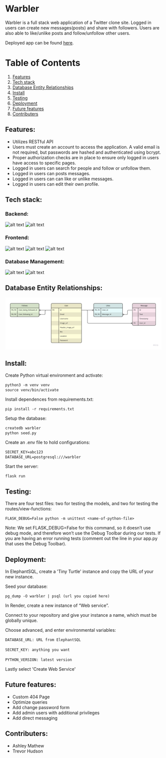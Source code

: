 # Warbler

Warbler is a full stack web application of a Twitter clone site. Logged in users can create new messages(posts) and share with followers.
Users are also able to like/unlike posts and follow/unfollow other users.

Deployed app can be found [here](https://warbler-qav5.onrender.com).

# Table of Contents
1. [Features](#Features)
2. [Tech stack](#Tech-stack)
3. [Database Entity Relationships](#Database-entity-relationships)
4. [Install](#Install)
5. [Testing](#Testing)
6. [Deployment](#Deployment)
7. [Future features](#Future-features)
8. [Contributers](#Contributers)

## Features<a name="Features"></a>:
* Utilizes RESTful API
* Users must create an account to access the application. A valid email is not required, but passwords are hashed and authenticated using bcrypt.
* Proper authorization checks are in place to ensure only logged in users have access to specific pages.
* Logged in users can search for people and follow or unfollow them.
* Logged in users can posts messages.
* Logged in users can can like or unlike messages.
* Logged in users can edit their own profile.

## Tech stack<a name="Tech-stack"></a>:

### Backend:
![alt text](https://img.shields.io/badge/-Flask-000000?logo=flask&logoColor=white&style=for-the-badge)
![alt text](https://img.shields.io/badge/-Python-3776AB?logo=python&logoColor=white&style=for-the-badge)

### Frontend:
![alt text](https://img.shields.io/badge/HTML5-E34F26?style=for-the-badge&logo=html5&logoColor=white)
![alt text](https://img.shields.io/badge/CSS3-1572B6?style=for-the-badge&logo=css3&logoColor=white)
![alt text](https://img.shields.io/badge/-Bootstrap-7952B3?logo=bootstrap&logoColor=white&style=for-the-badge)

### Database Management:
![alt text](https://img.shields.io/badge/-PostgresSQL-4169E1?logo=postgresql&logoColor=white&style=for-the-badge)
![alt text](https://img.shields.io/badge/-SQLAlchemy-F40D12?logo=sqlalchemy&logoColor=white&style=for-the-badge)

## Database Entity Relationships<a name="Database-entity-relationships"></a>:
![alt text](https://github.com/amathew195/flask-warbler/blob/main/images/Warbler%20-%20Entity%20Relationship%20Diagram(2).jpeg?raw=true)

## Install<a name="Install"></a>: 
Create Python virtual environment and activate:  

    python3 -m venv venv
    source venv/bin/activate

Install dependences from requirements.txt: 
  
    pip install -r requirements.txt

Setup the database: 
  
    createdb warbler
    python seed.py

Create an .env file to hold configurations: 
    
    SECRET_KEY=abc123
    DATABASE_URL=postgresql:///warbler

Start the server: 

    flask run 

## Testing<a name="Testing"></a>:
There are four test files: two for testing the models, and two for testing the routes/view-functions:

    FLASK_DEBUG=False python -m unittest <name-of-python-file>

Note: We set FLASK_DEBUG=False for this command, so it doesn’t use debug mode, and therefore won’t use the Debug Toolbar during our tests. If you are having an error running tests (comment out the line in your app.py that uses the Debug Toolbar).


## Deployment<a name="Deployment"></a>:
In ElephantSQL, create a 'Tiny Turtle' instance and copy the URL of your new instance.

Seed your database: 

    pg_dump -O warbler | psql (url you copied here)

In Render, create a new instance of “Web service”. 

Connect to your repository and give your instance a name, which must be globally unique.

Choose advanced, and enter environmental variables:

    DATABASE_URL: URL from ElephantSQL
    
    SECRET_KEY: anything you want
    
    PYTHON_VERSION: latest version
    
Lastly select 'Create Web Service'

## Future features<a name="Future-features"></a>:
* Custom 404 Page
* Optimize queries 
* Add change password form
* Add admin users with additional privileges 
* Add direct messaging

## Contributers<a name="Contributers"></a>:
* Ashley Mathew
* Trevor Hudson
